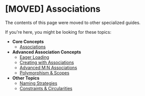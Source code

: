 # \[MOVED\] Associations

The contents of this page were moved to other specialized guides.

If you're here, you might be looking for these topics:

* **Core Concepts**
  * [Associations](assocs.html)
* **Advanced Association Concepts**
  * [Eager Loading](eager-loading.html)
  * [Creating with Associations](creating-with-associations.html)
  * [Advanced M:N Associations](advanced-many-to-many.html)
  * [Polymorphism & Scopes](polymorphism-and-scopes.html)
* **Other Topics**
  * [Naming Strategies](naming-strategies.html)
  * [Constraints & Circularities](constraints-and-circularities.html)